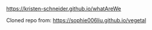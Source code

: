 https://kristen-schneider.github.io/whatAreWe

Cloned repo from: https://sophie006liu.github.io/vegetal
